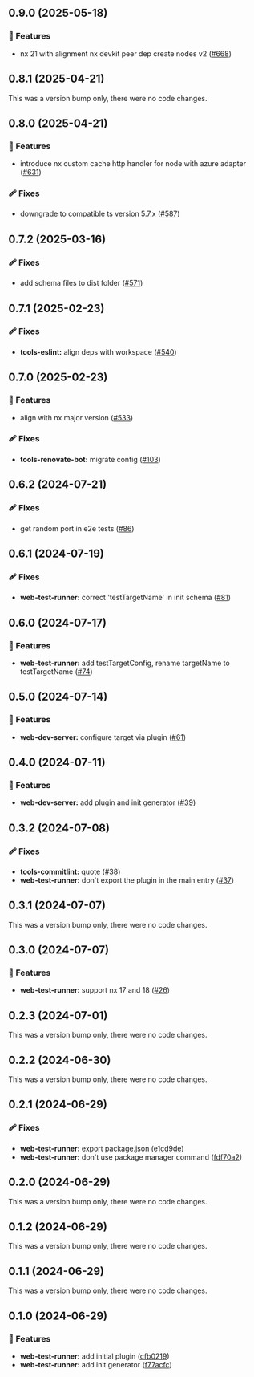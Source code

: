 ## 0.9.0 (2025-05-18)

### 🚀 Features

- nx 21 with alignment nx devkit peer dep create nodes v2 ([#668](https://github.com/RobbyRabbitman/nx-plus/pull/668))

## 0.8.1 (2025-04-21)

This was a version bump only, there were no code changes.

## 0.8.0 (2025-04-21)

### 🚀 Features

- introduce nx custom cache http handler for node with azure adapter ([#631](https://github.com/RobbyRabbitman/nx-plus/pull/631))

### 🩹 Fixes

- downgrade to compatible ts version 5.7.x ([#587](https://github.com/RobbyRabbitman/nx-plus/pull/587))

## 0.7.2 (2025-03-16)

### 🩹 Fixes

- add schema files to dist folder ([#571](https://github.com/RobbyRabbitman/nx-plus/pull/571))

## 0.7.1 (2025-02-23)

### 🩹 Fixes

- **tools-eslint:** align deps with workspace ([#540](https://github.com/RobbyRabbitman/nx-plus/pull/540))

## 0.7.0 (2025-02-23)

### 🚀 Features

- align with nx major version ([#533](https://github.com/RobbyRabbitman/nx-plus/pull/533))

### 🩹 Fixes

- **tools-renovate-bot:** migrate config ([#103](https://github.com/RobbyRabbitman/nx-plus/pull/103))

## 0.6.2 (2024-07-21)


### 🩹 Fixes

- get random port in e2e tests ([#86](https://github.com/RobbyRabbitman/nx-plus/pull/86))

## 0.6.1 (2024-07-19)


### 🩹 Fixes

- **web-test-runner:** correct 'testTargetName' in init schema ([#81](https://github.com/RobbyRabbitman/nx-plus/pull/81))

## 0.6.0 (2024-07-17)


### 🚀 Features

- **web-test-runner:** add testTargetConfig, rename targetName to testTargetName ([#74](https://github.com/RobbyRabbitman/nx-plus/pull/74))

## 0.5.0 (2024-07-14)


### 🚀 Features

- **web-dev-server:** configure target via plugin ([#61](https://github.com/RobbyRabbitman/nx-plus/pull/61))

## 0.4.0 (2024-07-11)


### 🚀 Features

- **web-dev-server:** add plugin and init generator ([#39](https://github.com/RobbyRabbitman/nx-plus/pull/39))

## 0.3.2 (2024-07-08)


### 🩹 Fixes

- **tools-commitlint:** quote ([#38](https://github.com/RobbyRabbitman/nx-plus/pull/38))
- **web-test-runner:** don't export the plugin in the main entry ([#37](https://github.com/RobbyRabbitman/nx-plus/pull/37))

## 0.3.1 (2024-07-07)

This was a version bump only, there were no code changes.

## 0.3.0 (2024-07-07)


### 🚀 Features

- **web-test-runner:** support nx 17 and 18 ([#26](https://github.com/RobbyRabbitman/nx-plus/pull/26))

## 0.2.3 (2024-07-01)

This was a version bump only, there were no code changes.

## 0.2.2 (2024-06-30)

This was a version bump only, there were no code changes.

## 0.2.1 (2024-06-29)

### 🩹 Fixes

- **web-test-runner:** export package.json ([e1cd9de](https://github.com/RobbyRabbitman/nx-plus/commit/e1cd9de))
- **web-test-runner:** don't use package manager command ([fdf70a2](https://github.com/RobbyRabbitman/nx-plus/commit/fdf70a2))

## 0.2.0 (2024-06-29)

This was a version bump only, there were no code changes.

## 0.1.2 (2024-06-29)

This was a version bump only, there were no code changes.

## 0.1.1 (2024-06-29)

This was a version bump only, there were no code changes.

## 0.1.0 (2024-06-29)

### 🚀 Features

- **web-test-runner:** add initial plugin ([cfb0219](https://github.com/RobbyRabbitman/nx-plus/commit/cfb0219))
- **web-test-runner:** add init generator ([f77acfc](https://github.com/RobbyRabbitman/nx-plus/commit/f77acfc))
